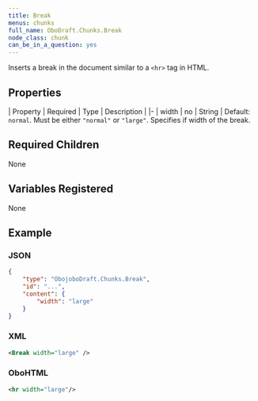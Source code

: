 ```yaml
---
title: Break
menus: chunks
full_name: OboDraft.Chunks.Break
node_class: chunk
can_be_in_a_question: yes
---
```

Inserts a break in the document similar to a `<hr>` tag in HTML.

## Properties

| Property | Required | Type | Description |
|-
| width | no | String | Default: `normal`. Must be either `"normal"` or `"large"`. Specifies if width of the break.

## Required Children

None

## Variables Registered

None

## Example

### JSON

```json
{
	"type": "ObojoboDraft.Chunks.Break",
	"id": "...",
	"content": {
		"width": "large"
	}
}
```

### XML

```xml
<Break width="large" />
```

### OboHTML

```xml
<hr width="large"/>
```
